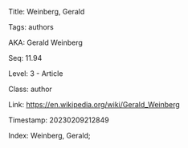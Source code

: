 Title:  Weinberg, Gerald

Tags:   authors

AKA:    Gerald Weinberg

Seq:    11.94

Level:  3 - Article

Class:  author

Link:   https://en.wikipedia.org/wiki/Gerald_Weinberg

Timestamp: 20230209212849

Index:  Weinberg, Gerald; 
